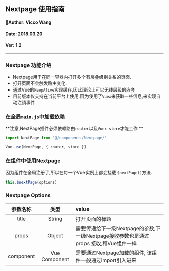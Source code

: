 ## Nextpage 使用指南
#### Author: Vicco Wang
#### Date: 2018.03.20
#### Ver: 1.2
----

### Nextpage 功能介绍
- Nextpage用于在同一容器内打开多个有层叠级别关系的页面.
- 打开页面不会触发路由变化.
- 通过Vue的`KeepAlive`实现缓存,因此理论上可以无线层级的嵌套
- 目前版本仅支持在当前平台上使用,因为使用了`Vuex`来获取一些信息,来实现自动注销事件


### 在全局`main.js`中加载依赖
**注意,NextPage插件必须依赖路由`router`以及`Vuex store`才能工作 **
```js
import NextPage from '@/components/Nextpage/'

Vue.use(NextPage, { router, store })
```

### 在组件中使用Nextpage
因为组件在全局注册了,所以在每一个Vue实例上都会挂载 `$nextPage()`方法.
```js
this.$nextPage(options)
```

### Nextpage Options
|  参数名称   |   类型    |  value                  |
| :-------: | :---------:| :-----                |
| title     |  String    |  打开页面的标题 |
| props     |  Object    |  需要传递给下一级Nextpage的参数,下一级Nextpage接收参数也是通过 props 接收,和Vue组件一样 |
| component |  Vue Component | 需要通过Nextpage加载的组件, 该组件一般通过import引入进来 |


